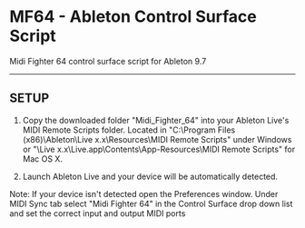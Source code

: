 # MF64 - Ableton Control Surface Script
Midi Fighter 64 control surface script for Ableton 9.7

-----
SETUP
-----

1. Copy the downloaded folder "Midi_Fighter_64" into your Ableton Live's MIDI Remote Scripts folder. 
Located in "C:\Program Files (x86)\Ableton\Live x.x\Resources\MIDI Remote Scripts\" under Windows or
"\Live x.x\Live.app\Contents\App-Resources\MIDI Remote Scripts\" for Mac OS X.

2. Launch Ableton Live and your device will be automatically detected.

Note: If your device isn't detected open the Preferences window. Under MIDI Sync tab select "Midi Fighter 64" in the Control Surface drop down list and set the correct input and output MIDI ports
